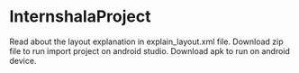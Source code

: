 # InternshalaProject
Read about the layout explanation in explain_layout.xml file.
Download zip file to run import project on android studio.
Download apk to run on android device.
